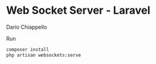 # Web Socket Server - Laravel

Darío Chiappello

Run

```bash
composer install
php artisan websockets:serve
```
